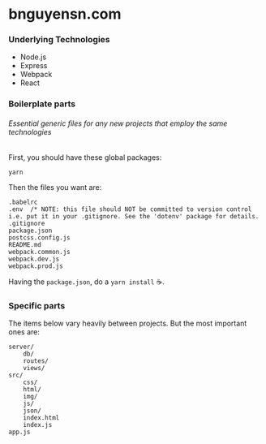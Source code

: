 # bnguyensn.com

### Underlying Technologies

* Node.js
* Express
* Webpack
* React

### Boilerplate parts

###### Essential generic files for any new projects that employ the same technologies

First, you should have these global packages:

```
yarn
```

Then the files you want are:

```
.babelrc
.env  /* NOTE: this file should NOT be committed to version control i.e. put it in your .gitignore. See the 'dotenv' package for details.
.gitignore
package.json
postcss.config.js
README.md
webpack.common.js
webpack.dev.js
webpack.prod.js
```

Having the `package.json`, do a `yarn install` :coffee:.

### Specific parts

The items below vary heavily between projects. But the most important ones are:

```
server/
    db/
    routes/
    views/
src/
    css/
    html/
    img/
    js/
    json/
    index.html
    index.js
app.js
```